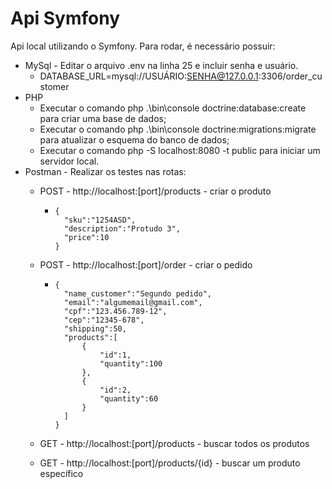 # Api Symfony

Api local utilizando o Symfony.
Para rodar, é necessário possuir:
* MySql - Editar o arquivo .env na linha 25 e incluir senha e usuário.
    + DATABASE_URL=mysql://USUÁRIO:SENHA@127.0.0.1:3306/order_customer
* PHP
    + Executar o comando php .\bin\console doctrine:database:create para criar uma base de dados;
    + Executar o comando php .\bin\console doctrine:migrations:migrate para atualizar o esquema do banco de dados;
    + Executar o comando php -S localhost:8080 -t public para iniciar um servidor local.
* Postman - Realizar os testes nas rotas:
    + POST - http://localhost:[port]/products - criar o produto
        +     {
                "sku":"1254ASD",
                "description":"Protudo 3",
                "price":10
              }
    + POST - http://localhost:[port]/order - criar o pedido
        +     {
                "name_customer":"Segundo pedido",
                "email":"algumemail@gmail.com",
                "cpf":"123.456.789-12",
                "cep":"12345-678",
                "shipping":50,
                "products":[
                    {
                        "id":1,
                        "quantity":100
                    },
                    {
                        "id":2,
                        "quantity":60
                    }
                ]
              }
    + GET - http://localhost:[port]/products - buscar todos os produtos

    + GET - http://localhost:[port]/products/{id} - buscar um produto específico
